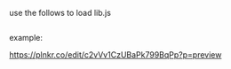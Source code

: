 use the follows to load lib.js

<pre><script src="https://cdn.rawgit.com/chengtie/funfunlib/master/lib.js"></script></pre>


example:

https://plnkr.co/edit/c2vVv1CzUBaPk799BqPp?p=preview
